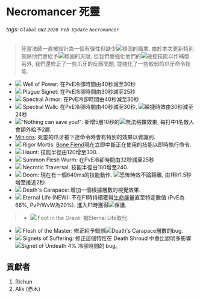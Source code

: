 # Necromancer 死靈

###### tags: `Global` `GW2` `2020 Feb Update` `Necromancer`

> 死靈法師一直被設計為一個有彈性但缺少![][stability]穩固的職業. 由於本次更新特別刪除他們會給予![][stability]穩固的天賦, 但我們會強化他們的![][breakstun]破控技能以作補償. 另外, 我們還修正了一些爪牙的反應問題, 並強化了一些較弱的爪牙命令技能.

* [![][Well of Power]][Well of Power wiki] Well of Power: 在PvE冷卻時間由40秒減至30秒
* [![][Plague Signet]][Plague Signet wiki] Plague Signet: 在PvE冷卻時間由30秒減至25秒
* [![][Spectral Armor]][Spectral Armor wiki] Spectral Armor: 在PvE冷卻時間由40秒減至30秒
* [![][Spectral Walk]][Spectral Walk wiki] Spectral Walk: 在PvE冷卻時間由40秒減至30秒, ![][swiftness]瞬捷時效由30秒減至24秒
* [![]["Nothing can save you!"]]["Nothing can save you!" wiki]"Nothing can save you!": 新增5層10秒的![][unblockable]無法格擋效果, 每打中1名敵人會額外給予2層.
* [Minions](https://wiki.guildwars2.com/wiki/Minion): 死靈的爪牙被下達命令時會有特別的效果以資識別.
* [![][Rigor Mortis]][Rigor Mortis wiki] Rigor Mortis: [Bone Fiend](https://wiki.guildwars2.com/wiki/Bone_Fiend)現在立即中斷正在使用的技能以即時執行命令.
* [![][Haunt]][Haunt wiki] Haunt: 技能半徑由120增至300.
* [![][Summon Flesh Wurm]][Summon Flesh Wurm wiki] Summon Flesh Wurm: 在PvE冷卻時間由32秒減至25秒
* [![][Necrotic Traversal]][Necrotic Traversal wiki] Necrotic Traversal: 技能半徑由180增至240.
* [![][Doom]][Doom wiki] Doom: 現在有一個640ms的技能動作. ![][fear]恐怖時效不論距離, 由1秒/1.5秒增至接近2秒.
* [![][Death's Carapace]][Death's Carapace wiki] Death's Carapace: 增加一個根據層數的視覺效果.
* [![][Eternal Life]][Eternal Life wiki] Eternal Life (NEW): 不在F1時持續獲得[生命能量](https://wiki.guildwars2.com/wiki/Life_force)直至特定數值 (PvE為66%, PvP/WvW為20%). 進入F1時獲得![][protection]保護.
> * [![][Foot in the Grave]][Foot in the Grave wiki] Foot in the Grave: 被Eternal Life取代.
* [![][Flesh of the Master]][Flesh of the Master wiki] Flesh of the Master: 修正給予錯誤![][Death's Carapace 20]Death's Carapace層數的bug.
* [![][Signets of Suffering]][Signets of Suffering wiki] Signets of Suffering: 修正這個特性在 Death Shroud 中會比說明多影響 ![][Signet of Undeath 20]Signet of Undeath 4% 冷卻時間的 bug。

## 貢獻者
1. Richun
2. Alik (赤木)

[底下這些別動，上面才是正文]: https://wiki.guildwars2.com

[aegis]: https://wiki.guildwars2.com/images/thumb/e/e5/Aegis.png/20px-Aegis.png
[alarcity]: https://wiki.guildwars2.com/images/thumb/4/4c/Alacrity.png/20px-Alacrity.png
[fury]: https://wiki.guildwars2.com/images/thumb/4/46/Fury.png/20px-Fury.png
[might]: https://wiki.guildwars2.com/images/thumb/7/7c/Might.png/20px-Might.png
[protection]: https://wiki.guildwars2.com/images/thumb/6/6c/Protection.png/20px-Protection.png
[quickness]: https://wiki.guildwars2.com/images/thumb/b/b4/Quickness.png/20px-Quickness.png
[regeneration]: https://wiki.guildwars2.com/images/thumb/5/53/Regeneration.png/20px-Regeneration.png
[resistance]: https://wiki.guildwars2.com/images/thumb/4/4b/Resistance.png/20px-Resistance.png
[retaliation]: https://wiki.guildwars2.com/images/thumb/5/53/Retaliation.png/20px-Retaliation.png
[stability]: https://wiki.guildwars2.com/images/thumb/a/ae/Stability.png/20px-Stability.png
[swiftness]: https://wiki.guildwars2.com/images/thumb/a/af/Swiftness.png/20px-Swiftness.png
[vigor]: https://wiki.guildwars2.com/images/thumb/f/f4/Vigor.png/20px-Vigor.png
[bleeding]: https://wiki.guildwars2.com/images/thumb/3/33/Bleeding.png/20px-Bleeding.png
[burning]: https://wiki.guildwars2.com/images/thumb/4/45/Burning.png/20px-Burning.png
[confusion]: https://wiki.guildwars2.com/images/thumb/e/e6/Confusion.png/20px-Confusion.png
[poisoned]: https://wiki.guildwars2.com/images/thumb/1/11/Poisoned.png/20px-Poisoned.png
[torment]: https://wiki.guildwars2.com/images/thumb/0/08/Torment.png/20px-Torment.png
[blinded]: https://wiki.guildwars2.com/images/thumb/3/33/Blinded.png/20px-Blinded.png
[chilled]: https://wiki.guildwars2.com/images/thumb/a/a6/Chilled.png/20px-Chilled.png
[crippled]: https://wiki.guildwars2.com/images/thumb/f/fb/Crippled.png/20px-Crippled.png
[fear]: https://wiki.guildwars2.com/images/thumb/e/e6/Fear.png/20px-Fear.png
[immobile]: https://wiki.guildwars2.com/images/thumb/3/32/Immobile.png/20px-Immobile.png
[slow]: https://wiki.guildwars2.com/images/thumb/f/f5/Slow.png/20px-Slow.png
[taunt]: https://wiki.guildwars2.com/images/thumb/c/cc/Taunt.png/20px-Taunt.png
[weakness]: https://wiki.guildwars2.com/images/thumb/f/f9/Weakness.png/20px-Weakness.png
[vulnerability]: https://wiki.guildwars2.com/images/thumb/a/af/Vulnerability.png/20px-Vulnerability.png
[stealth]: https://wiki.guildwars2.com/images/thumb/1/19/Stealth.png/20px-Stealth.png
[revealed]: https://wiki.guildwars2.com/images/thumb/d/db/Revealed.png/20px-Revealed.png
[daze]: https://wiki.guildwars2.com/images/thumb/7/79/Daze.png/20px-Daze.png
[stun]: https://wiki.guildwars2.com/images/thumb/9/97/Stun.png/20px-Stun.png
[knockdown]: https://wiki.guildwars2.com/images/thumb/3/36/Knockdown.png/20px-Knockdown.png
[pull]: https://wiki.guildwars2.com/images/thumb/a/a4/Radius.png/20px-Radius.png
[knockback]: https://wiki.guildwars2.com/images/thumb/c/ca/Knockback.png/20px-Knockback.png
[launch]: https://wiki.guildwars2.com/images/thumb/6/68/Launch.png/20px-Launch.png
[float]: https://wiki.guildwars2.com/images/thumb/c/c8/Float.png/20px-Float.png
[sink]: https://wiki.guildwars2.com/images/thumb/6/66/Sink.png/20px-Sink.png
[superspeed]: https://wiki.guildwars2.com/images/thumb/1/1a/Super_Speed.png/20px-Super_Speed.png
[breakstun]: https://wiki.guildwars2.com/images/thumb/7/7a/Breaks_stun.png/20px-Breaks_stun.png
[barrier]: https://wiki.guildwars2.com/images/thumb/c/cc/Barrier.png/20px-Barrier.png
[chaos aura]: https://wiki.guildwars2.com/images/thumb/1/1b/Chaos_Armor.png/20px-Chaos_Armor.png
[dark aura]: https://wiki.guildwars2.com/images/thumb/e/ef/Dark_Aura.png/20px-Dark_Aura.png
[fire aura]: https://wiki.guildwars2.com/images/thumb/1/18/Fire_Shield.png/20px-Fire_Shield.png
[frost aura]: https://wiki.guildwars2.com/images/thumb/6/68/Frost_Aura.png/20px-Frost_Aura.png
[light aura]: https://wiki.guildwars2.com/images/thumb/5/5a/Light_Aura.png/20px-Light_Aura.png
[magnetic aura]: https://wiki.guildwars2.com/images/thumb/5/5a/Magnetic_Aura.png/20px-Magnetic_Aura.png
[shocking aura]: https://wiki.guildwars2.com/images/thumb/3/31/Shocking_Aura.png/20px-Shocking_Aura.png
[unblockable]: https://wiki.guildwars2.com/images/thumb/6/6e/Unblockable.png/20px-Unblockable.png

[Well of Power]: https://wiki.guildwars2.com/images/thumb/b/b7/Well_of_Power.png/32px-Well_of_Power.png
[Plague Signet]: https://wiki.guildwars2.com/images/thumb/c/c5/Plague_Signet.png/32px-Plague_Signet.png
[Spectral Armor]: https://wiki.guildwars2.com/images/thumb/d/d1/Spectral_Armor.png/32px-Spectral_Armor.png
[Spectral Walk]: https://wiki.guildwars2.com/images/thumb/3/33/Spectral_Walk.png/32px-Spectral_Walk.png
["Nothing can save you!"]: https://wiki.guildwars2.com/images/thumb/6/69/%22Nothing_Can_Save_You%21%22.png/32px-%22Nothing_Can_Save_You%21%22.png
[Rigor Mortis]: https://wiki.guildwars2.com/images/thumb/0/0d/Rigor_Mortis.png/32px-Rigor_Mortis.png
[Haunt]: https://wiki.guildwars2.com/images/thumb/3/37/Haunt.png/32px-Haunt.png
[Summon Flesh Wurm]: https://wiki.guildwars2.com/images/thumb/4/49/Summon_Flesh_Wurm.png/32px-Summon_Flesh_Wurm.png
[Necrotic Traversal]: https://wiki.guildwars2.com/images/thumb/9/98/Necrotic_Traversal.png/32px-Necrotic_Traversal.png
[Doom]: https://wiki.guildwars2.com/images/thumb/0/0b/Doom.png/32px-Doom.png
[Death's Carapace]: https://wiki.guildwars2.com/images/thumb/5/58/Death%27s_Carapace.png/32px-Death%27s_Carapace.png
[Death's Carapace 20]: https://wiki.guildwars2.com/images/thumb/5/58/Death%27s_Carapace.png/20px-Death%27s_Carapace.png
[Eternal Life]: https://wiki.guildwars2.com/images/thumb/7/74/Skill.png/32px-Skill.png
[Foot in the Grave]: https://wiki.guildwars2.com/images/thumb/8/85/Foot_in_the_Grave.png/32px-Foot_in_the_Grave.png
[Flesh of the Master]: https://wiki.guildwars2.com/images/thumb/e/e9/Flesh_of_the_Master.png/32px-Flesh_of_the_Master.png
[Signets of Suffering]: https://wiki.guildwars2.com/images/thumb/6/67/Signets_of_Suffering.png/32px-Signets_of_Suffering.png
[Signet of Undeath 20]: https://wiki.guildwars2.com/images/thumb/9/9c/Signet_of_Undeath.png/20px-Signet_of_Undeath.png

[Well of Power wiki]: https://wiki.guildwars2.com/wiki/Well_of_Power
[Plague Signet wiki]: https://wiki.guildwars2.com/wiki/Plague_Signet
[Spectral Armor wiki]: https://wiki.guildwars2.com/wiki/Spectral_Armor
[Spectral Walk wiki]: https://wiki.guildwars2.com/wiki/Spectral_Walk
["Nothing can save you!" wiki]: https://wiki.guildwars2.com/wiki/%22Nothing_Can_Save_You!%22
[Rigor Mortis wiki]: https://wiki.guildwars2.com/wiki/Rigor_Mortis
[Haunt wiki]: https://wiki.guildwars2.com/wiki/Haunt
[Summon Flesh Wurm wiki]: https://wiki.guildwars2.com/wiki/Summon_Flesh_Wurm
[Necrotic Traversal wiki]: https://wiki.guildwars2.com/wiki/Necrotic_Traversal
[Doom wiki]: https://wiki.guildwars2.com/wiki/Doom
[Death's Carapace wiki]: https://wiki.guildwars2.com/wiki/Death%27s_Carapace
[Eternal Life wiki]: https://wiki.guildwars2.com/wiki/Eternal_Life
[Foot in the Grave wiki]: https://wiki.guildwars2.com/wiki/Foot_in_the_Grave
[Flesh of the Master wiki]: https://wiki.guildwars2.com/wiki/Flesh_of_the_Master
[Signets of Suffering wiki]: https://wiki.guildwars2.com/wiki/Signets_of_Suffering
